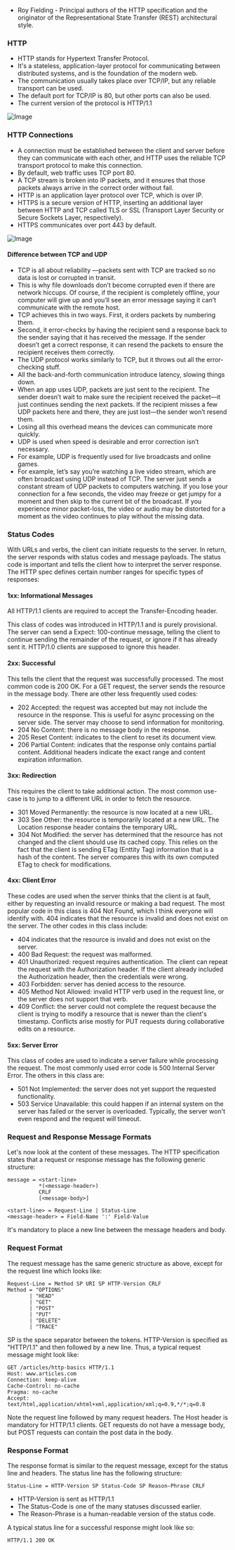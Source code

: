 
- Roy Fielding -  Principal authors of the HTTP specification and the originator of the Representational State Transfer (REST) architectural style.

### HTTP

- HTTP stands for Hypertext Transfer Protocol.
- It's a stateless, application-layer protocol for communicating between distributed systems, and is the foundation of the modern web.
- The communication usually takes place over TCP/IP, but any reliable transport can be used.
- The default port for TCP/IP is 80, but other ports can also be used.
- The current version of the protocol is HTTP/1.1

![Image](https://github.com/avineeth/gyan/blob/master/img/http1-req-res-details.png?raw=true)

### HTTP Connections
- A connection must be established between the client and server before they can communicate with each other, and HTTP uses the reliable TCP transport protocol to make this connection.
- By default, web traffic uses TCP port 80. 
- A TCP stream is broken into IP packets, and it ensures that those packets always arrive in the correct order without fail.
- HTTP is an application layer protocol over TCP, which is over IP.
- HTTPS is a secure version of HTTP, inserting an additional layer between HTTP and TCP called TLS or SSL (Transport Layer Security or Secure Sockets Layer, respectively).
- HTTPS communicates over port 443 by default.

![Image](https://github.com/avineeth/gyan/blob/master/img/http2-http-https.png?raw=true)

#### Difference between TCP and UDP
- TCP is all about reliability —packets sent with TCP are tracked so no data is lost or corrupted in transit. 
- This is why file downloads don’t become corrupted even if there are network hiccups. Of course, if the recipient is completely offline, your computer will give up and you’ll see an error message saying it can’t communicate with the remote host.
- TCP achieves this in two ways. First, it orders packets by numbering them. 
- Second, it error-checks by having the recipient send a response back to the sender saying that it has received the message. If the sender doesn’t get a correct response, it can resend the packets to ensure the recipient receives them correctly.
- The UDP protocol works similarly to TCP, but it throws out all the error-checking stuff.
- All the back-and-forth communication introduce latency, slowing things down.
- When an app uses UDP, packets are just sent to the recipient. The sender doesn’t wait to make sure the recipient received the packet—it just continues sending the next packets. If the recipient misses a few UDP packets here and there, they are just lost—the sender won’t resend them.
- Losing all this overhead means the devices can communicate more quickly.
- UDP is used when speed is desirable and error correction isn’t necessary. 
- For example, UDP is frequently used for live broadcasts and online games.
- For example, let’s say you’re watching a live video stream, which are often broadcast using UDP instead of TCP. The server just sends a constant stream of UDP packets to computers watching. If you lose your connection for a few seconds, the video may freeze or get jumpy for a moment and then skip to the current bit of the broadcast. If you experience minor packet-loss, the video or audio may be distorted for a moment as the video continues to play without the missing data.


### Status Codes
With URLs and verbs, the client can initiate requests to the server. In return, the server responds with status codes and message payloads. The status code is important and tells the client how to interpret the server response. The HTTP spec defines certain number ranges for specific types of responses:

#### 1xx: Informational Messages

All HTTP/1.1 clients are required to accept the Transfer-Encoding header.

This class of codes was introduced in HTTP/1.1 and is purely provisional. The server can send a Expect: 100-continue message, telling the client to continue sending the remainder of the request, or ignore if it has already sent it. HTTP/1.0 clients are supposed to ignore this header.

#### 2xx: Successful

This tells the client that the request was successfully processed. The most common code is 200 OK. For a GET request, the server sends the resource in the message body. There are other less frequently used codes:
- 202 Accepted: the request was accepted but may not include the resource in the response. This is useful for async processing on the server side. The server may choose to send information for monitoring.
- 204 No Content: there is no message body in the response.
- 205 Reset Content: indicates to the client to reset its document view.
- 206 Partial Content: indicates that the response only contains partial content. Additional headers indicate the exact range and content expiration information.


#### 3xx: Redirection

This requires the client to take additional action. The most common use-case is to jump to a different URL in order to fetch the resource.
- 301 Moved Permanently: the resource is now located at a new URL.
- 303 See Other: the resource is temporarily located at a new URL. The Location response header contains the temporary URL.
- 304 Not Modified: the server has determined that the resource has not changed and the client should use its cached copy. This relies on the fact that the client is sending ETag (Enttity Tag) information that is a hash of the content. The server compares this with its own computed ETag to check for modifications.

#### 4xx: Client Error

These codes are used when the server thinks that the client is at fault, either by requesting an invalid resource or making a bad request. The most popular code in this class is 404 Not Found, which I think everyone will identify with. 404 indicates that the resource is invalid and does not exist on the server. The other codes in this class include:
- 404 indicates that the resource is invalid and does not exist on the server.
- 400 Bad Request: the request was malformed.
- 401 Unauthorized: request requires authentication. The client can repeat the request with the Authorization header. If the client already included the Authorization header, then the credentials were wrong.
- 403 Forbidden: server has denied access to the resource.
- 405 Method Not Allowed: invalid HTTP verb used in the request line, or the server does not support that verb.
- 409 Conflict: the server could not complete the request because the client is trying to modify a resource that is newer than the client's timestamp. Conflicts arise mostly for PUT requests during collaborative edits on a resource.

#### 5xx: Server Error

This class of codes are used to indicate a server failure while processing the request. The most commonly used error code is 500 Internal Server Error. The others in this class are:
- 501 Not Implemented: the server does not yet support the requested functionality.
- 503 Service Unavailable: this could happen if an internal system on the server has failed or the server is overloaded. Typically, the server won't even respond and the request will timeout.


### Request and Response Message Formats

Let's now look at the content of these messages. The HTTP specification states that a request or response message has the following generic structure:

```
message = <start-line>
          *(<message-header>)
          CRLF
          [<message-body>]

<start-line> = Request-Line | Status-Line 
<message-header> = Field-Name ':' Field-Value
```

It's mandatory to place a new line between the message headers and body.


### Request Format
The request message has the same generic structure as above, except for the request line which looks like:

```
Request-Line = Method SP URI SP HTTP-Version CRLF
Method = "OPTIONS"
       | "HEAD"  
       | "GET"  
       | "POST"  
       | "PUT"  
       | "DELETE"  
       | "TRACE"
```       
SP is the space separator between the tokens. HTTP-Version is specified as "HTTP/1.1" and then followed by a new line. Thus, a typical request message might look like:

```
GET /articles/http-basics HTTP/1.1
Host: www.articles.com
Connection: keep-alive
Cache-Control: no-cache
Pragma: no-cache
Accept: text/html,application/xhtml+xml,application/xml;q=0.9,*/*;q=0.8
```

Note the request line followed by many request headers. The Host header is mandatory for HTTP/1.1 clients. GET requests do not have a message body, but POST requests can contain the post data in the body.


### Response Format
The response format is similar to the request message, except for the status line and headers. The status line has the following structure:

```
Status-Line = HTTP-Version SP Status-Code SP Reason-Phrase CRLF
```

- HTTP-Version is sent as HTTP/1.1
- The Status-Code is one of the many statuses discussed earlier.
- The Reason-Phrase is a human-readable version of the status code.

A typical status line for a successful response might look like so:
```
HTTP/1.1 200 OK
```
